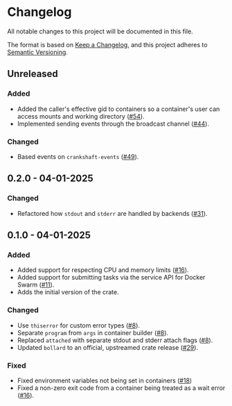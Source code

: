 # Changelog

All notable changes to this project will be documented in this file.

The format is based on [Keep a Changelog](https://keepachangelog.com/en/1.1.0/),
and this project adheres to [Semantic
Versioning](https://semver.org/spec/v2.0.0.html).

## Unreleased

### Added

* Added the caller's effective gid to containers so a container's user can
  access mounts and working directory ([#54](https://github.com/stjude-rust-labs/crankshaft/pull/54)).
* Implemented sending events through the broadcast channel ([#44](https://github.com/stjude-rust-labs/crankshaft/pull/44)).

### Changed

* Based events on `crankshaft-events` ([#49](https://github.com/stjude-rust-labs/crankshaft/pull/49)).

## 0.2.0 - 04-01-2025

### Changed

* Refactored how `stdout` and `stderr` are handled by backends
  ([#31](https://github.com/stjude-rust-labs/crankshaft/pull/31)).

## 0.1.0 - 04-01-2025

### Added

* Added support for respecting CPU and memory limits
  ([#16](https://github.com/stjude-rust-labs/crankshaft/pull/16)).
* Added support for submitting tasks via the service API for Docker Swarm
  ([#11](https://github.com/stjude-rust-labs/crankshaft/pull/11)).
* Adds the initial version of the crate.

### Changed

* Use `thiserror` for custom error types
  ([#8](https://github.com/stjude-rust-labs/crankshaft/pull/8)).
* Separate `program` from `args` in container builder
  ([#8](https://github.com/stjude-rust-labs/crankshaft/pull/8)).
* Replaced `attached` with separate stdout and stderr attach flags
  ([#8](https://github.com/stjude-rust-labs/crankshaft/pull/8)).
* Updated `bollard` to an official, upstreamed crate release
  ([#29](https://github.com/stjude-rust-labs/crankshaft/pull/29)).

### Fixed

* Fixed environment variables not being set in containers
  ([#18](https://github.com/stjude-rust-labs/crankshaft/pull/18))
* Fixed a non-zero exit code from a container being treated as a wait error
  ([#16](https://github.com/stjude-rust-labs/crankshaft/pull/16)).
